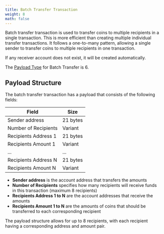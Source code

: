 ```yaml
---
title: Batch Transfer Transaction
weight: 8
math: false
---
```


Batch transfer transaction is used to transfer coins to multiple recipients in a single transaction.
This is more efficient than creating multiple individual transfer transactions.
It follows a one-to-many pattern, allowing a single sender to transfer coins to multiple recipients in one transaction.

If any receiver account does not exist, it will be created automatically.

The [Payload Type](/protocol/transaction/format/#payload-type) for Batch Transfer is 6.

## Payload Structure

The batch transfer transaction has a payload that consists of the following fields:

| Field                | Size     |
| -------------------- | -------- |
| Sender address       | 21 bytes |
| Number of Recipients | Variant  |
| Recipients Address 1 | 21 bytes |
| Recipients Amount 1  | Variant  |
| ...                  | ...      |
| Recipients Address N | 21 bytes |
| Recipients Amount N  | Variant  |

- **Sender address** is the account address that transfers the amounts
- **Number of Recipients** specifies how many recipients will receive funds in this transaction (maximum 8 recipients)
- **Recipients Address 1 to N** are the account addresses that receive the amounts
- **Recipients Amount 1 to N** are the amounts of coins that should be transferred to each corresponding recipient

The payload structure allows for up to 8 recipients, with each recipient having a corresponding address and amount pair.
